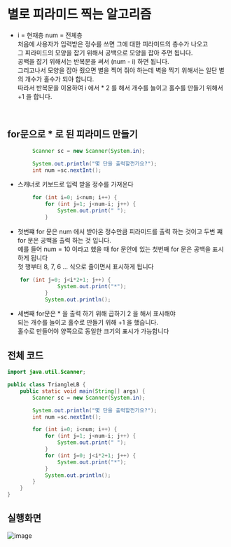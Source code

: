 # 별로 피라미드 찍는 알고리즘

* i = 현재층 num = 전체층<br>
  처음에 사용자가 입력받은 정수를 쓰면 그에 대한 피라미드의 층수가 나오고 <br>
  그 피라미드의 모양을 잡기 위해서 공백으로 모양을 잡아 주면 됩니다.<br>
  공백을 잡기 위해서는 반복문을 써서 (num - i) 하면 됩니다. <br>
  그리고나서 모양을 잡아 줬으면 별을 찍어 줘야 하는데 벽을 찍기 위해서는 일단 별의 개수가 홀수가 되야 합니다.<br>
  따라서 반복문을 이용하여 i 에서 * 2 를 해서 개수를 늘이고 홀수를 만들기 위해서 +1 을 합니다.<br>
 <br>
 
 ## for문으로 * 로 된 피라미드 만들기

```java
        Scanner sc = new Scanner(System.in);

        System.out.println("몇 단을 출력할껀가요?");
        int num =sc.nextInt();
```
* 스캐너로 키보드로 입력 받을 정수를 가져온다

```java
        for (int i=0; i<num; i++) {
            for (int j=1; j<num-i; j++) {
                System.out.print(" ");
            }
```
* 첫번쨰 for 문은 num 에서 받아온 정수만큼 피라미드를 출력 하는 것이고
 두번 쨰 for 문은 공백을 출력 하는 것 입니다.<br>예를 들어
num = 10 이라고 했을 때 for 문안에 있는 첫번째 for 문은 공백을 표시하게 됩니다
<br> 첫 행부터 8, 7, 6 … 식으로 줄이면서 표시하게 됩니다
```java
    for (int j=0; j<i*2+1; j++) {
                System.out.print("*");
            }
            System.out.println();
```
* 세번째 for문은 * 을 출력 하기 위해 곱하기 2 을 해서 표시해야
<br>되는 개수를 늘이고 홀수로 만들기 위해 +1 을 했습니다. 
<br>홀수로 만들어야 양쪽으로 동일한 크기의 표시가 가능합니다

## 전체 코드
```java
import java.util.Scanner;

public class TriangleLB {
    public static void main(String[] args) {
        Scanner sc = new Scanner(System.in);

        System.out.println("몇 단을 출력할껀가요?");
        int num =sc.nextInt();

        for (int i=0; i<num; i++) {
            for (int j=1; j<num-i; j++) {
                System.out.print(" ");
            }
            for (int j=0; j<i*2+1; j++) {
                System.out.print("*");
            }
            System.out.println();
        }
    }
}
```
## 실행화면
![image](https://user-images.githubusercontent.com/106642094/224196116-3df09e6f-b106-4052-aa8d-86047a4b07b2.png)
